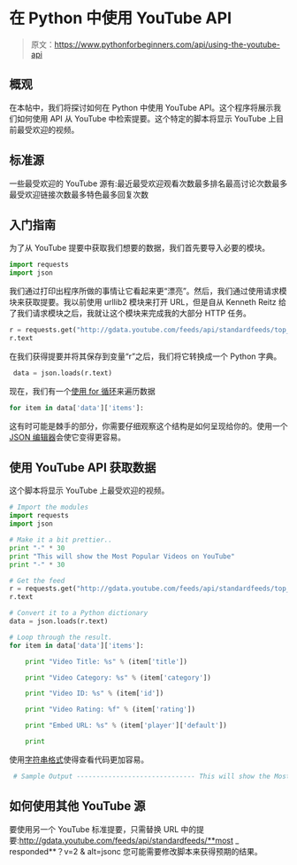 # 在 Python 中使用 YouTube API

> 原文：<https://www.pythonforbeginners.com/api/using-the-youtube-api>

## 概观

在本帖中，我们将探讨如何在 Python 中使用 YouTube API。这个程序将展示我们如何使用 API 从 YouTube 中检索提要。这个特定的脚本将显示 YouTube 上目前最受欢迎的视频。

## 标准源

一些最受欢迎的 YouTube 源有:最近最受欢迎观看次数最多排名最高讨论次数最多最受欢迎链接次数最多特色最多回复次数

## 入门指南

为了从 YouTube 提要中获取我们想要的数据，我们首先要导入必要的模块。

```py
import requests
import json 
```

我们通过打印出程序所做的事情让它看起来更“漂亮”。然后，我们通过使用请求模块来获取提要。我以前使用 urllib2 模块来打开 URL，但是自从 Kenneth Reitz 给了我们请求模块之后，我就让这个模块来完成我的大部分 HTTP 任务。

```py
r = requests.get("http://gdata.youtube.com/feeds/api/standardfeeds/top_rated?v=2&alt=jsonc")
r.text 
```

在我们获得提要并将其保存到变量“r”之后，我们将它转换成一个 Python 字典。

```py
 data = json.loads(r.text) 
```

现在，我们有一个[使用 for 循环](https://www.pythonforbeginners.com/loops/for-while-and-nested-loops-in-python)来遍历数据

```py
for item in data['data']['items']: 
```

这有时可能是棘手的部分，你需要仔细观察这个结构是如何呈现给你的。使用一个 [JSON 编辑器](http://jsoneditoronline.org/ "jsoneditor")会使它变得更容易。

## 使用 YouTube API 获取数据

这个脚本将显示 YouTube 上最受欢迎的视频。

```py
# Import the modules
import requests
import json

# Make it a bit prettier..
print "-" * 30
print "This will show the Most Popular Videos on YouTube"
print "-" * 30

# Get the feed
r = requests.get("http://gdata.youtube.com/feeds/api/standardfeeds/top_rated?v=2&alt=jsonc")
r.text

# Convert it to a Python dictionary
data = json.loads(r.text)

# Loop through the result. 
for item in data['data']['items']:

    print "Video Title: %s" % (item['title'])

    print "Video Category: %s" % (item['category'])

    print "Video ID: %s" % (item['id'])

    print "Video Rating: %f" % (item['rating'])

    print "Embed URL: %s" % (item['player']['default'])

    print 
```

使用[字符串格式](https://www.pythonforbeginners.com/basics/strings-formatting)使得查看代码更加容易。

```py
 # Sample Output ------------------------------ This will show the Most Popular Videos on YouTube ------------------------------ Video Title: PSY - GANGNAM STYLE (?????) M/V Video Category: Music Video ID: 9bZkp7q19f0 Video Rating: 4.614460 Embed URL: http://www.youtube.com/watch?v=9bZkp7q19f0&feature=youtube_gdata_player Video Title: PSY - GENTLEMAN M/V Video Category: Music Video ID: ASO_zypdnsQ Video Rating: 4.372500 Embed URL: http://www.youtube.com/watch?v=ASO_zypdnsQ&feature=youtube_gdata_player Video Title: MACKLEMORE & RYAN LEWIS - THRIFT SHOP FEAT. WANZ (OFFICIAL VIDEO) Video Category: Music Video ID: QK8mJJJvaes Video Rating: 4.857624 Embed URL: http://www.youtube.com/watch?v=QK8mJJJvaes&feature=youtube_gdata_player
```

## 如何使用其他 YouTube 源

要使用另一个 YouTube 标准提要，只需替换 URL 中的提要:http://gdata.youtube.com/feeds/api/standardfeeds/**most _ responded**？v=2 & alt=jsonc 您可能需要修改脚本来获得预期的结果。